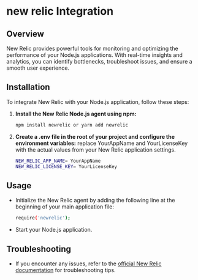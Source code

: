 # new relic Integration

## Overview

New Relic provides powerful tools for monitoring and optimizing the performance of your Node.js applications. With real-time insights and analytics, you can identify bottlenecks, troubleshoot issues, and ensure a smooth user experience.

## Installation

To integrate New Relic with your Node.js application, follow these steps:

1. **Install the New Relic Node.js agent using npm:**

   ```bash
   npm install newrelic or yarn add newrelic

2. **Create a .env file in the root of your project and configure the environment variables:**
   replace YourAppName and YourLicenseKey with the actual values from your New Relic application settings.

   ```bash
   NEW_RELIC_APP_NAME= YourAppName
   NEW_RELIC_LICENSE_KEY= YourLicenseKey

## Usage

- Initialize the New Relic agent by adding the following line at the beginning of your main application file:
 
   ```bash
   require('newrelic');
  
- Start your Node.js application.

## Troubleshooting

- If you encounter any issues, refer to the [official New Relic documentation](https://docs.newrelic.com/docs/agents/nodejs-agent) for troubleshooting tips.

